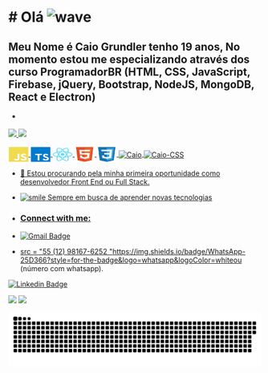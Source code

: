 # # Olá  ![wave](https://github.githubassets.com/images/icons/emoji/unicode/1f44b.png)
## Meu Nome é Caio Grundler tenho 19 anos, No momento estou me especializando através dos curso ProgramadorBR (HTML, CSS, JavaScript, Firebase, jQuery, Bootstrap, NodeJS, MongoDB, React e Electron) 


-  <div>
  <a href="https://github.com/caiogrundler716">
  <img height="180em" src="https://github-readme-stats.vercel.app/api?username=caiogrundler716&show_icons=true&theme=dracula&include_all_commits=true&count_private=true"/>
  <img height="180em" src="https://github-readme-stats.vercel.app/api/top-langs/?username=caiogrundler716&layout=compact&langs_count=7&theme=dracula"/>
</div>
  
  <div style="display: inline_block"><br>
 <img align="center" alt="-Js" height="30" width="40" src="https://raw.githubusercontent.com/devicons/devicon/master/icons/javascript/javascript-plain.svg">
  <img align="center" alt="-Ts" height="30" width="40"  src="https://raw.githubusercontent.com/devicons/devicon/master/icons/typescript/typescript-plain.svg">
  <img align="center" alt="Caio" height="30" width="40" src="https://raw.githubusercontent.com/devicons/devicon/master/icons/react/react-original.svg">
  <img align="center" alt="Caio" height="30" width="40" src="https://raw.githubusercontent.com/devicons/devicon/master/icons/html5/html5-original.svg">
  <img align="center" alt="Caio" height="30" width="40"
    src="https://raw.githubusercontent.com/devicons/devicon/master/icons/css3/css3-original.svg">
    <img align="center" alt="Caio" height="30" width="40"
    src="https://cdn.jsdelivr.net/gh/devicons/devicon/icons/nodejs/nodejs-original.svg">
    <img align="center" alt="Caio-CSS" height="30" width="40"
    src = "https://cdn.jsdelivr.net/gh/devicons/devicon/icons/redux/redux-original.svg">
      </div>
  
   </div>

- 💼 Estou procurando pela minha primeira oportunidade como desenvolvedor Front End ou Full Stack.
-   ![smile](https://github.githubassets.com/images/icons/emoji/unicode/1f604.png)  Sempre em busca de aprender novas tecnologias
- ### Connect with me:

-  ![Gmail Badge](https://img.shields.io/badge/-caiob.grundler056@gmail.com-6633cc?style=flat-square&logo=Gmail&logoColor=white&link=mailto:caiob.grundler056@gmail.com)
 
- src = "55 (12) 98167-6252 "https://img.shields.io/badge/WhatsApp-25D366?style=for-the-badge&logo=whatsapp&logoColor=whiteou (número com whatsapp).
 
[![Linkedin Badge](https://img.shields.io/badge/-Caio%20Grundler-6633cc?style=flat-square&logo=Linkedin&logoColor=white&link=https://www.linkedin.com/in/caio-grundler-02431b1b8/)](https://www.linkedin.com/in/caio-grundler-02431b1b8/) 
   <div>
     <a href="https://www.linkedin.com/in/caio-grundler-02431b1b8/" target="_blank"><img src="https://img.shields.io/badge/-LinkedIn-%230077B5?style=for-the-badge&logo=linkedin&logoColor=white" target="_blank"></a> 
     <a href="https://discord.com/channels/@me/844548526918205450" target="_blank"><img src="https://img.shields.io/badge/Discord-7289DA?style=for-the-badge&logo=discord&logoColor=white" target="_blank"></a>
  
   

  
![Snake animation](https://github.com/caiogrundler716/caiogrundler716/blob/output/github-contribution-grid-snake.svg)
